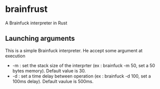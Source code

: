 # brainfrust
A Brainfuck interpreter in Rust


## Launching arguments
This is a simple Brainfuck interpreter. He accept some argument at execution
* -m : set the stack size of the interprter (ex : brainfuck -m 50,  set a 50 bytes memory). Default value is 30.
* -d : set a time delay between operation (ex : brainfuck -d 100, set a 100ms delay). Default vaulue is 500ms.
